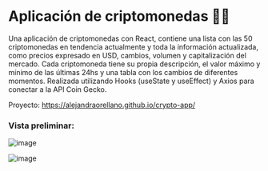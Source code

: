 # Aplicación de criptomonedas 👩‍💻
Una aplicación de criptomonedas con React, contiene una lista con las 50 criptomonedas en tendencia actualmente y toda la información actualizada, como precios expresado en USD, cambios, volumen y capitalización del mercado. 
Cada criptomoneda tiene su propia descripción, el valor máximo y mínimo de las últimas 24hs y una tabla con los cambios de diferentes momentos.
Realizada utilizando Hooks (useState y useEffect) y Axios para conectar a la API Coin Gecko.

Proyecto: https://alejandraorellano.github.io/crypto-app/

<h3>Vista preliminar:</h3>

![image](https://user-images.githubusercontent.com/90290000/156275027-61eee83f-ce32-4a5c-a50c-7a79f622c362.png)

![image](https://user-images.githubusercontent.com/90290000/156275064-0247ab8c-3813-418b-a798-8d2366270376.png)
